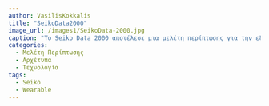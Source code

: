 ```yaml
---
author: VasilisKokkalis
title: "SeikoData2000"
image_url: /images1/SeikoData-2000.jpg
caption: "Το Seiko Data 2000 αποτέλεσε μια μελέτη περίπτωσης για την εξέλιξη των φορητών συσκευών και την εφαρμογή της τεχνολογίας αποθήκευσης δεδομένων σε μικρές, φορητές συσκευές. Ως ένα από τα πρώτα wearable υπολογιστικά συστήματα, το Seiko Data 2000 ανοίγει μια συζήτηση για το πώς η τεχνολογία της εποχής του βοήθησε στη διαμόρφωση των σύγχρονων smartwatches και άλλων φορητών συσκευών που συνδυάζουν την αποθήκευση δεδομένων με λειτουργίες επικοινωνίας και υπολογισμού. Για την εισαγωγή δεδομένων, ο χρήστης τα τοποθετούσε σε ένα ειδικό πληκτρολόγιο που μετέφερε τις πληκτρολογήσεις tip-tap στη μνήμη του Data 2000 μέσω μαγνητικών παλμών."
categories:
  - Μελέτη Περίπτωσης
  - Αρχέτυπα
  - Τεχνολογία
tags:
  - Seiko
  - Wearable
---
```


